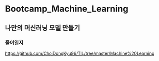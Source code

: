 # Bootcamp_Machine_Learning
## 나만의 머신러닝 모델 만들기
### 풀이일지
https://github.com/ChoiDongKyu96/TIL/tree/master/Machine%20Learning
